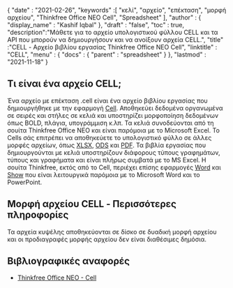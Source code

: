 {
  "date" : "2021-02-26",
  "keywords" :[ "κελί", "αρχείο", "επέκταση", "μορφή αρχείου", "Thinkfree Office NEO Cell", "Spreadsheet" ],
  "author" : {
    "display_name" : "Kashif Iqbal"
},
  "draft" : "false",
  "toc" : true,
  "description":"Μάθετε για το αρχείο υπολογιστικού φύλλου CELL και τα API που μπορούν να δημιουργήσουν και να ανοίξουν αρχεία CELL.",
  "title" :"CELL - Αρχείο βιβλίου εργασίας Thinkfree Office NEO Cell",
  "linktitle" : "CELL",
  "menu" : {
    "docs" : {
      "parent" : "spreadsheet"
}
},
  "lastmod" : "2021-11-18"
}

## Τι είναι ένα αρχείο CELL;

Ένα αρχείο με επέκταση .cell είναι ένα αρχείο βιβλίου εργασίας που δημιουργήθηκε με την εφαρμογή [Cell](https://office.hancom.com/). Αποθηκεύει δεδομένα οργανωμένα σε σειρές και στήλες σε κελιά και υποστηρίζει μορφοποίηση δεδομένων όπως BOLD, πλάγια, υπογράμμιση κ.λπ. Τα κελιά συνοδεύονται από τη σουίτα Thinkfree Office NEO και είναι παρόμοια με το Microsoft Excel. Το Cells σάς επιτρέπει να αποθηκεύετε το υπολογιστικό φύλλο σε άλλες μορφές αρχείων, όπως [XLSX](/el/spreadsheet/xlsx/), [ODS](/el/spreadsheet/ods/) και [PDF](/el/pdf/). Τα βιβλία εργασίας που δημιουργούνται με κελιά υποστηρίζουν διάφορους τύπους γραφημάτων, τύπους και γραφήματα και είναι πλήρως συμβατά με το MS Excel. Η σουίτα Thinkfree, εκτός από το Cell, περιέχει επίσης εφαρμογές [Word](https://office.hancom.com/office2020/word/) και [Show](https://office.hancom.com/office2020/show/) που είναι λειτουργικά παρόμοια με το Microsoft Word και το PowerPoint.

## Μορφή αρχείου CELL - Περισσότερες πληροφορίες

Τα αρχεία κυψέλης αποθηκεύονται σε δίσκο σε δυαδική μορφή αρχείου και οι προδιαγραφές μορφής αρχείου δεν είναι διαθέσιμες δημόσια.

## Βιβλιογραφικές αναφορές ##

* [Thinkfree Office NEO - Cell](https://office.hancom.com/)

